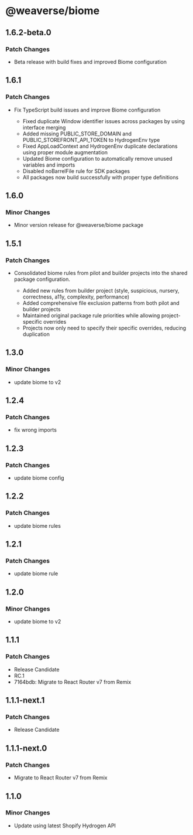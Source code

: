 # @weaverse/biome

## 1.6.2-beta.0

### Patch Changes

- Beta release with build fixes and improved Biome configuration

## 1.6.1

### Patch Changes

- Fix TypeScript build issues and improve Biome configuration

  - Fixed duplicate Window identifier issues across packages by using interface merging
  - Added missing PUBLIC_STORE_DOMAIN and PUBLIC_STOREFRONT_API_TOKEN to HydrogenEnv type
  - Fixed AppLoadContext and HydrogenEnv duplicate declarations using proper module augmentation
  - Updated Biome configuration to automatically remove unused variables and imports
  - Disabled noBarrelFile rule for SDK packages
  - All packages now build successfully with proper type definitions

## 1.6.0

### Minor Changes

- Minor version release for @weaverse/biome package

## 1.5.1

### Patch Changes

- Consolidated biome rules from pilot and builder projects into the shared package configuration.

  - Added new rules from builder project (style, suspicious, nursery, correctness, a11y, complexity, performance)
  - Added comprehensive file exclusion patterns from both pilot and builder projects
  - Maintained original package rule priorities while allowing project-specific overrides
  - Projects now only need to specify their specific overrides, reducing duplication

## 1.3.0

### Minor Changes

- update biome to v2

## 1.2.4

### Patch Changes

- fix wrong imports

## 1.2.3

### Patch Changes

- update biome config

## 1.2.2

### Patch Changes

- update biome rules

## 1.2.1

### Patch Changes

- update biome rule

## 1.2.0

### Minor Changes

- update biome to v2

## 1.1.1

### Patch Changes

- Release Candidate
- RC.1
- 7164bdb: Migrate to React Router v7 from Remix

## 1.1.1-next.1

### Patch Changes

- Release Candidate

## 1.1.1-next.0

### Patch Changes

- Migrate to React Router v7 from Remix

## 1.1.0

### Minor Changes

- Update using latest Shopify Hydrogen API
